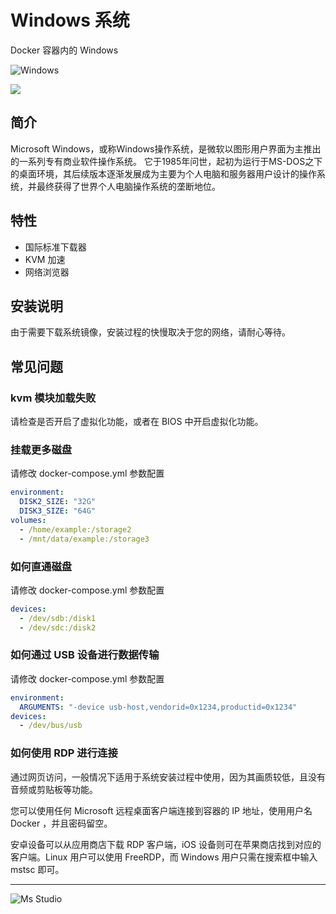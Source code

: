 # Windows 系统

Docker 容器内的 Windows

![Windows](https://file.lifebus.top/imgs/windows_cover.jpg)

![](https://img.shields.io/badge/%E6%96%B0%E7%96%86%E8%90%8C%E6%A3%AE%E8%BD%AF%E4%BB%B6%E5%BC%80%E5%8F%91%E5%B7%A5%E4%BD%9C%E5%AE%A4-%E6%8F%90%E4%BE%9B%E6%8A%80%E6%9C%AF%E6%94%AF%E6%8C%81-blue)

## 简介

Microsoft Windows，或称Windows操作系统，是微软以图形用户界面为主推出的一系列专有商业软件操作系统。
它于1985年问世，起初为运行于MS-DOS之下的桌面环境，其后续版本逐渐发展成为主要为个人电脑和服务器用户设计的操作系统，并最终获得了世界个人电脑操作系统的垄断地位。

## 特性

+ 国际标准下载器
+ KVM 加速
+ 网络浏览器

## 安装说明

由于需要下载系统镜像，安装过程的快慢取决于您的网络，请耐心等待。

## 常见问题

### kvm 模块加载失败

请检查是否开启了虚拟化功能，或者在 BIOS 中开启虚拟化功能。

### 挂载更多磁盘

请修改 docker-compose.yml 参数配置

```yml
environment:
  DISK2_SIZE: "32G"
  DISK3_SIZE: "64G"
volumes:
  - /home/example:/storage2
  - /mnt/data/example:/storage3
```

### 如何直通磁盘

请修改 docker-compose.yml 参数配置

```yml
devices:
  - /dev/sdb:/disk1
  - /dev/sdc:/disk2
```

### 如何通过 USB 设备进行数据传输

请修改 docker-compose.yml 参数配置

```yml
environment:
  ARGUMENTS: "-device usb-host,vendorid=0x1234,productid=0x1234"
devices:
  - /dev/bus/usb
```

### 如何使用 RDP 进行连接

通过网页访问，一般情况下适用于系统安装过程中使用，因为其画质较低，且没有音频或剪贴板等功能。

您可以使用任何 Microsoft 远程桌面客户端连接到容器的 IP 地址，使用用户名 Docker ，并且密码留空。

安卓设备可以从应用商店下载 RDP 客户端，iOS 设备则可在苹果商店找到对应的客户端。Linux 用户可以使用 FreeRDP，而 Windows
用户只需在搜索框中输入 mstsc 即可。

---

![Ms Studio](https://file.lifebus.top/imgs/ms_blank_001.png)
